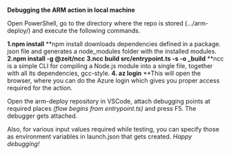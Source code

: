 **Debugging the ARM action in local machine**

Open PowerShell, go to the directory where the repo is stored (.../arm-deploy/) and execute the following commands.

**1.npm install**
**npm install downloads dependencies defined in a package. json file and generates a node_modules folder with the installed modules. 
**2.npm install -g @zeit/ncc**
**3.ncc build src/entrypoint.ts -s -o _build**
**ncc is a simple CLI for compiling a Node.js module into a single file, together with all its dependencies, gcc-style. 
**4. az login**
**This will open the browser, where you can do the Azure login which gives you proper access required for the action.

Open the arm-deploy repository in VSCode, attach debugging points at required places _(flow begins from entrypoint.ts)_ and press F5. The debugger gets attached.

Also, for various input values required while testing, you can specify those as environment variables in launch.json that gets created. _Happy debugging!_

